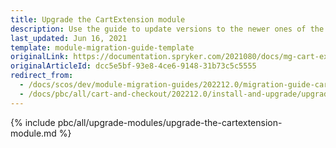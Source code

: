 ```yaml
---
title: Upgrade the CartExtension module
description: Use the guide to update versions to the newer ones of the CartExtension module.
last_updated: Jun 16, 2021
template: module-migration-guide-template
originalLink: https://documentation.spryker.com/2021080/docs/mg-cart-extension
originalArticleId: dcc5e5bf-93e8-4ce6-9148-31b73c5c5555
redirect_from:
  - /docs/scos/dev/module-migration-guides/202212.0/migration-guide-cartextension.html  
  - /docs/pbc/all/cart-and-checkout/202212.0/install-and-upgrade/upgrade-modules/upgrade-the-cartextension-module.html
---
```


{% include pbc/all/upgrade-modules/upgrade-the-cartextension-module.md %} <!-- To edit, see /_includes/pbc/all/upgrade-modules/upgrade-the-cartextension-module.md -->
